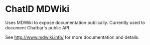 ChatID MDWiki
=============

Uses MDWiki to expose documentation publically. Currently used to document Chatbar's
public API.

See http://www.mdwiki.info/ for more documentation and details.
